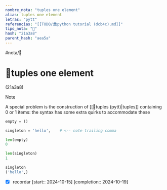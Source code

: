 ```yaml
---
nombre_nota: "tuples one element"
alias: tuples one element
letras: "pytt"
referencias: "[[TODO/🏛️python tutorial (dcb4c).md]]"
tipo_nota: "📑"
hash: "21a3a8"
parent_hash: "aea5a"
---
```


#nota/📑

# 📑tuples one element
<div class="hash">(21a3a8)</div>

> [!NOTE] 
> 
>A special problem is the construction of [[📑tuples (pytt)|tuples]] containing 0 or 1 items: the syntax has some extra quirks to accommodate these


```python
empty = ()

singleton = 'hello',    # <-- note trailing comma

len(empty)
0

len(singleton)
1

singleton
('hello',)
```


- [x] recordar  [start:: 2024-10-15]  [completion:: 2024-10-19]